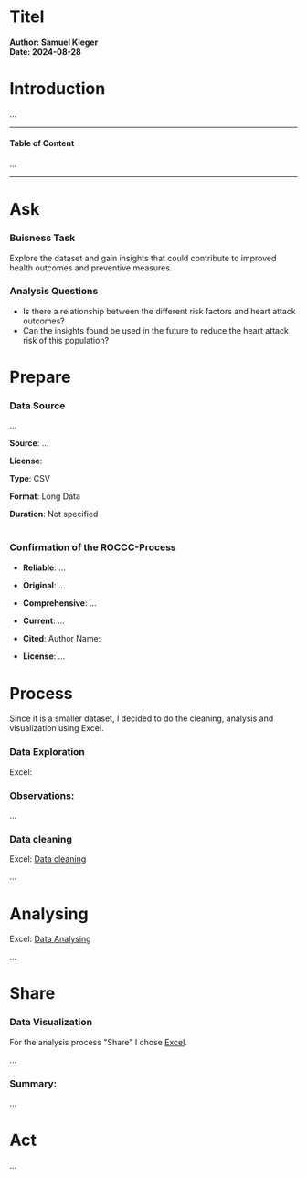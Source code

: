 <h1>Titel</h1> 

**Author: Samuel Kleger**  
**Date: 2024-08-28**


# **Introduction**

...

---

#### Table of Content

...

---

# **Ask**

### **Buisness Task**

Explore the dataset and gain insights that could contribute to improved health outcomes and preventive measures.

### **Analysis Questions**

- Is there a relationship between the different risk factors and heart attack outcomes?
- Can the insights found be used in the future to reduce the heart attack risk of this population?

# **Prepare**


### **Data Source**

...

**Source**: ...

**License**: [](https://www.....)

**Type**: CSV

**Format**: Long Data

**Duration**: Not specified

<div style="margin-bottom: 40px;">

</div>

### **Confirmation of the ROCCC-Process**

* **Reliable**: ...
* **Original**: ...

* **Comprehensive**: ...

* **Current**: ...

* **Cited**: Author Name: [](https://www....)

* **License**: ...

<div style="margin-bottom: 40px;">

</div>

# **Process**

Since it is a smaller dataset, I decided to do the cleaning, analysis and visualization using Excel.

### Data Exploration
Excel: []()  

### Observations:

...

### Data cleaning

Excel: [Data cleaning]()

...

# **Analysing**

Excel: [Data Analysing]()

...

# **Share**

### Data Visualization 

For the analysis process "Share" I chose [Excel]().

...

### Summary:

...

# **Act**

...
